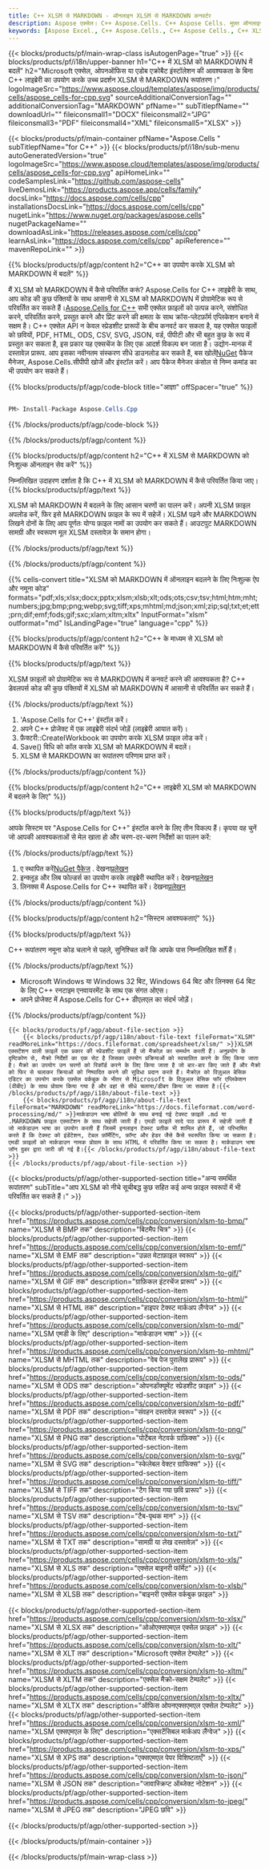 ```yaml
---
title: C++ XLSM से MARKDOWN - ऑनलाइन XLSM से MARKDOWN कनवर्टर
description: Aspose एक्सेल। C++ Aspose.Cells. C++ Aspose Cells. मुफ़्त ऑनलाइन C++ XLSM को MARKDOWN सेव फॉर्मेट में कनवर्ट करें। C++ XLSM से MARKDOWN प्रारूप। XLSM को MARKDOWN C++ पर सेव करें।
keywords: [Aspose Excel., C++ Aspose.Cells., C++ Aspose Cells., C++ XLSM to MARKDOWN saveformat., Free Online XLSM to MARKDOWN C++., C++ Convert XLSM to MARKDOWN]
---
```

{{< blocks/products/pf/main-wrap-class isAutogenPage="true" >}}
{{< blocks/products/pf/i18n/upper-banner h1="C++ में XLSM को MARKDOWN में बदलें" h2="Microsoft एक्सेल, ओपनऑफिस या एडोब एक्रोबैट इंस्टॉलेशन की आवश्यकता के बिना C++ लाइब्रेरी का उपयोग करके उच्च प्रदर्शन XLSM से MARKDOWN रूपांतरण।" logoImageSrc="https://www.aspose.cloud/templates/aspose/img/products/cells/aspose_cells-for-cpp.svg" sourceAdditionalConversionTag="" additionalConversionTag="MARKDOWN" pfName="" subTitlepfName="" downloadUrl="" fileiconsmall1="DOCX" fileiconsmall2="JPG" fileiconsmall3="PDF" fileiconsmall4="XML" fileiconsmall5="XLSX" >}}

{{< blocks/products/pf/main-container pfName="Aspose.Cells " subTitlepfName="for C++" >}}
{{< blocks/products/pf/i18n/sub-menu autoGeneratedVersion="true" logoImageSrc="https://www.aspose.cloud/templates/aspose/img/products/cells/aspose_cells-for-cpp.svg" apiHomeLink="" codeSamplesLink="https://github.com/aspose-cells" liveDemosLink="https://products.aspose.app/cells/family" docsLink="https://docs.aspose.com/cells/cpp" installationsDocsLink="https://docs.aspose.com/cells/cpp" nugetLink="https://www.nuget.org/packages/aspose.cells" nugetPackageName="" downloadAsLink="https://releases.aspose.com/cells/cpp" learnAsLink="https://docs.aspose.com/cells/cpp" apiReference="" mavenRepoLink="" >}}


{{% blocks/products/pf/agp/content h2="C++ का उपयोग करके XLSM को MARKDOWN में बदलें" %}}

मैं XLSM को MARKDOWN में कैसे परिवर्तित करूं? Aspose.Cells for C++ लाइब्रेरी के साथ, आप कोड की कुछ पंक्तियों के साथ आसानी से XLSM को MARKDOWN में प्रोग्रामेटिक रूप से परिवर्तित कर सकते हैं।[Aspose.Cells for C++](https://products.aspose.com/cells/cpp) सभी एक्सेल फ़ाइलों को उत्पन्न करने, संशोधित करने, परिवर्तित करने, प्रस्तुत करने और प्रिंट करने की क्षमता के साथ क्रॉस-प्लेटफ़ॉर्म एप्लिकेशन बनाने में सक्षम है। C++ एक्सेल API न केवल स्प्रेडशीट प्रारूपों के बीच कनवर्ट कर सकता है, यह एक्सेल फाइलों को छवियों, PDF, HTML, ODS, CSV, SVG, JSON, वर्ड, पीपीटी और भी बहुत कुछ के रूप में प्रस्तुत कर सकता है, इस प्रकार यह एक्सचेंज के लिए एक आदर्श विकल्प बन जाता है। उद्योग-मानक में दस्तावेज़ प्रारूप. आप इसका नवीनतम संस्करण सीधे डाउनलोड कर सकते हैं, बस खोलें[NuGet](https://www.nuget.org/packages/Aspose.Cells.Cpp/) पैकेज मैनेजर, Aspose.Cells.सीपीपी खोजें और इंस्टॉल करें। आप पैकेज मैनेजर कंसोल से निम्न कमांड का भी उपयोग कर सकते हैं।

{{% blocks/products/pf/agp/code-block title="आज्ञा" offSpacer="true" %}}

```cs

PM> Install-Package Aspose.Cells.Cpp

```

{{% /blocks/products/pf/agp/code-block %}}

{{% /blocks/products/pf/agp/content %}}

{{% blocks/products/pf/agp/content h2="C++ में XLSM से MARKDOWN को निःशुल्क ऑनलाइन सेव करें" %}}

निम्नलिखित उदाहरण दर्शाता है कि C++ में XLSM को MARKDOWN में कैसे परिवर्तित किया जाए।
{{% blocks/products/pf/agp/text %}}

XLSM को MARKDOWN में बदलने के लिए आसान चरणों का पालन करें। अपनी XLSM फ़ाइल अपलोड करें, फिर इसे MARKDOWN फ़ाइल के रूप में सहेजें। XLSM पढ़ने और MARKDOWN लिखने दोनों के लिए आप पूर्णतः योग्य फ़ाइल नामों का उपयोग कर सकते हैं। आउटपुट MARKDOWN सामग्री और स्वरूपण मूल XLSM दस्तावेज़ के समान होगा।

{{% /blocks/products/pf/agp/text %}}

{{% /blocks/products/pf/agp/content %}}

{{% cells-convert title="XLSM को MARKDOWN में ऑनलाइन बदलने के लिए निःशुल्क ऐप और नमूना कोड" formats="pdf;xls;xlsx;docx;pptx;xlsm;xlsb;xlt;ods;ots;csv;tsv;html;htm;mht;numbers;jpg;bmp;png;webp;svg;tiff;xps;mhtml;md;json;xml;zip;sql;txt;et;ett;prn;dif;emf;fods;gif;sxc;xlam;xltm;xltx" InputFormat="xlsm" outformat="md" IsLandingPage="true" language="cpp" %}}

{{% blocks/products/pf/agp/content h2="C++ के माध्यम से XLSM को MARKDOWN में कैसे परिवर्तित करें" %}}

{{% blocks/products/pf/agp/text %}}

XLSM फ़ाइलों को प्रोग्रामेटिक रूप से MARKDOWN में कनवर्ट करने की आवश्यकता है? C++ डेवलपर्स कोड की कुछ पंक्तियों में XLSM को MARKDOWN में आसानी से परिवर्तित कर सकते हैं।

{{% /blocks/products/pf/agp/text %}}

1.  'Aspose.Cells for C++' इंस्टॉल करें।
1.  अपने C++ प्रोजेक्ट में एक लाइब्रेरी संदर्भ जोड़ें (लाइब्रेरी आयात करें)।
1.  फ़ैक्टरी::CreateIWorkbook का उपयोग करके XLSM फ़ाइल लोड करें।
1.  Save() विधि को कॉल करके XLSM को MARKDOWN में बदलें।
1.  XLSM से MARKDOWN का रूपांतरण परिणाम प्राप्त करें।

{{% /blocks/products/pf/agp/content %}}

{{% blocks/products/pf/agp/content h2="C++ लाइब्रेरी XLSM को MARKDOWN में बदलने के लिए" %}}

{{% blocks/products/pf/agp/text %}}

आपके सिस्टम पर "Aspose.Cells for C++" इंस्टॉल करने के लिए तीन विकल्प हैं। कृपया वह चुनें जो आपकी आवश्यकताओं से मेल खाता हो और चरण-दर-चरण निर्देशों का पालन करें:

{{% /blocks/products/pf/agp/text %}}

1.  ए स्थापित करें[NuGet पैकेज](https://www.nuget.org/packages/Aspose.Cells.Cpp/) . देखना[प्रलेखन](https://docs.aspose.com/cells/cpp/installation/#using-nuget-package-manager)
1.  इन्क्लूड और लिब फोल्डर्स का उपयोग करके लाइब्रेरी स्थापित करें। देखना[प्रलेखन](https://docs.aspose.com/cells/cpp/installation/#using-include-and-lib-folders)
1.  लिनक्स में Aspose.Cells for C++ स्थापित करें। देखना[प्रलेखन](https://docs.aspose.com/cells/cpp/installation/#installing-asposecells-for-c-in-linux)

{{% /blocks/products/pf/agp/content %}}

{{% blocks/products/pf/agp/content h2="सिस्टम आवश्यकताएं" %}}

{{% blocks/products/pf/agp/text %}}

 C++ रूपांतरण नमूना कोड चलाने से पहले, सुनिश्चित करें कि आपके पास निम्नलिखित शर्तें हैं।

{{% /blocks/products/pf/agp/text %}}

- Microsoft Windows या Windows 32 बिट, Windows 64 बिट और लिनक्स 64 बिट के लिए C++ रनटाइम एनवायरमेंट के साथ एक संगत ओएस।
- अपने प्रोजेक्ट में Aspose.Cells for C++ डीएलएल का संदर्भ जोड़ें।

{{% /blocks/products/pf/agp/content %}}

<!-- aboutfile Starts -->
    {{< blocks/products/pf/agp/about-file-section >}}
        {{< blocks/products/pf/agp/i18n/about-file-text fileFormat="XLSM" readMoreLink="https://docs.fileformat.com/spreadsheet/xlsm/" >}}XLSM एक्सटेंशन वाली फ़ाइलें एक प्रकार की स्प्रेडशीट फ़ाइलें हैं जो मैक्रोज़ का समर्थन करती हैं। अनुप्रयोग के दृष्टिकोण से, मैक्रो निर्देशों का एक सेट है जिसका उपयोग प्रक्रियाओं को स्वचालित करने के लिए किया जाता है। मैक्रो का उपयोग उन चरणों को रिकॉर्ड करने के लिए किया जाता है जो बार-बार किए जाते हैं और मैक्रो को फिर से चलाकर क्रियाओं को निष्पादित करने की सुविधा प्रदान करते हैं। मैक्रोज़ को विज़ुअल बेसिक एडिटर का उपयोग करके एक्सेल वर्कबुक के भीतर से Microsoft के विज़ुअल बेसिक फॉर एप्लिकेशन (वीबीए) के साथ प्रोग्राम किया गया है और वहां से सीधे चलाया/डीबग किया जा सकता है।{{< /blocks/products/pf/agp/i18n/about-file-text >}}
        {{< blocks/products/pf/agp/i18n/about-file-text fileFormat="MARKDOWN" readMoreLink="https://docs.fileformat.com/word-processing/md/" >}}मार्कडाउन भाषा बोलियों के साथ बनाई गई टेक्स्ट फ़ाइलें .md या .MARKDOWN फ़ाइल एक्सटेंशन के साथ सहेजी जाती हैं। एमडी फ़ाइलें सादे पाठ प्रारूप में सहेजी जाती हैं जो मार्कडाउन भाषा का उपयोग करती हैं जिसमें इनलाइन टेक्स्ट प्रतीक भी शामिल होते हैं, जो परिभाषित करते हैं कि टेक्स्ट को इंडेंटेशन, टेबल फ़ॉर्मेटिंग, फ़ॉन्ट और हेडर जैसे कैसे स्वरूपित किया जा सकता है। एमडी फ़ाइलों को मार्कडाउन नामक प्रोग्राम के साथ HTML में परिवर्तित किया जा सकता है। मार्कडाउन भाषा जॉन ग्रुबर द्वारा जारी की गई है।{{< /blocks/products/pf/agp/i18n/about-file-text >}}
    {{< /blocks/products/pf/agp/about-file-section >}}
<!-- aboutfile Ends -->

{{< blocks/products/pf/agp/other-supported-section title="अन्य समर्थित रूपांतरण" subTitle="आप XLSM को नीचे सूचीबद्ध कुछ सहित कई अन्य फ़ाइल स्वरूपों में भी परिवर्तित कर सकते हैं।" >}}

{{< blocks/products/pf/agp/other-supported-section-item href="https://products.aspose.com/cells/cpp/conversion/xlsm-to-bmp/" name="XLSM से BMP तक" description="बिटमैप चित्र" >}}
{{< blocks/products/pf/agp/other-supported-section-item href="https://products.aspose.com/cells/cpp/conversion/xlsm-to-emf/" name="XLSM से EMF तक" description="उन्नत मेटाफ़ाइल स्वरूप" >}}
{{< blocks/products/pf/agp/other-supported-section-item href="https://products.aspose.com/cells/cpp/conversion/xlsm-to-gif/" name="XLSM से GIF तक" description="ग्राफ़िकल इंटरचेंज प्रारूप" >}}
{{< blocks/products/pf/agp/other-supported-section-item href="https://products.aspose.com/cells/cpp/conversion/xlsm-to-html/" name="XLSM से HTML तक" description="हाइपर टेक्स्ट मार्कअप लैंग्वेज" >}}
{{< blocks/products/pf/agp/other-supported-section-item href="https://products.aspose.com/cells/cpp/conversion/xlsm-to-md/" name="XLSM एमडी के लिए" description="मार्कडाउन भाषा" >}}
{{< blocks/products/pf/agp/other-supported-section-item href="https://products.aspose.com/cells/cpp/conversion/xlsm-to-mhtml/" name="XLSM से MHTML तक" description="वेब पेज पुरालेख प्रारूप" >}}
{{< blocks/products/pf/agp/other-supported-section-item href="https://products.aspose.com/cells/cpp/conversion/xlsm-to-ods/" name="XLSM से ODS तक" description="ओपनडॉक्यूमेंट स्प्रेडशीट फ़ाइल" >}}
{{< blocks/products/pf/agp/other-supported-section-item href="https://products.aspose.com/cells/cpp/conversion/xlsm-to-pdf/" name="XLSM से PDF तक" description="संवहन दस्तावेज़ स्वरूप" >}}
{{< blocks/products/pf/agp/other-supported-section-item href="https://products.aspose.com/cells/cpp/conversion/xlsm-to-png/" name="XLSM से PNG तक" description="पोर्टेबल नेटवर्क ग्राफ़िक्स" >}}
{{< blocks/products/pf/agp/other-supported-section-item href="https://products.aspose.com/cells/cpp/conversion/xlsm-to-svg/" name="XLSM से SVG तक" description="स्केलेबल वेक्टर ग्राफिक्स" >}}
{{< blocks/products/pf/agp/other-supported-section-item href="https://products.aspose.com/cells/cpp/conversion/xlsm-to-tiff/" name="XLSM से TIFF तक" description="टैग किया गया छवि प्रारूप" >}}
{{< blocks/products/pf/agp/other-supported-section-item href="https://products.aspose.com/cells/cpp/conversion/xlsm-to-tsv/" name="XLSM से TSV तक" description="टैब-पृथक मान" >}}
{{< blocks/products/pf/agp/other-supported-section-item href="https://products.aspose.com/cells/cpp/conversion/xlsm-to-txt/" name="XLSM से TXT तक" description="सामग्री या लेख दस्तावेज़" >}}
{{< blocks/products/pf/agp/other-supported-section-item href="https://products.aspose.com/cells/cpp/conversion/xlsm-to-xls/" name="XLSM से XLS तक" description="एक्सेल बाइनरी फॉर्मेट" >}}
{{< blocks/products/pf/agp/other-supported-section-item href="https://products.aspose.com/cells/cpp/conversion/xlsm-to-xlsb/" name="XLSM से XLSB तक" description="बाइनरी एक्सेल वर्कबुक फ़ाइल" >}}

{{< blocks/products/pf/agp/other-supported-section-item href="https://products.aspose.com/cells/cpp/conversion/xlsm-to-xlsx/" name="XLSM से XLSX तक" description="ओओएक्सएमएल एक्सेल फ़ाइल" >}}
{{< blocks/products/pf/agp/other-supported-section-item href="https://products.aspose.com/cells/cpp/conversion/xlsm-to-xlt/" name="XLSM से XLT तक" description="Microsoft एक्सेल टेम्पलेट" >}}
{{< blocks/products/pf/agp/other-supported-section-item href="https://products.aspose.com/cells/cpp/conversion/xlsm-to-xltm/" name="XLSM से XLTM तक" description="एक्सेल मैक्रो-सक्षम टेम्पलेट" >}}
{{< blocks/products/pf/agp/other-supported-section-item href="https://products.aspose.com/cells/cpp/conversion/xlsm-to-xltx/" name="XLSM से XLTX तक" description="ऑफिस ओपनएक्सएमएल एक्सेल टेम्पलेट" >}}
{{< blocks/products/pf/agp/other-supported-section-item href="https://products.aspose.com/cells/cpp/conversion/xlsm-to-xml/" name="XLSM एक्सएमएल के लिए" description="एक्सटेंसिबल मार्कअप लैंग्वेज" >}}
{{< blocks/products/pf/agp/other-supported-section-item href="https://products.aspose.com/cells/cpp/conversion/xlsm-to-xps/" name="XLSM से XPS तक" description="एक्सएमएल पेपर विशिष्टताएँ" >}}
{{< blocks/products/pf/agp/other-supported-section-item href="https://products.aspose.com/cells/cpp/conversion/xlsm-to-json/" name="XLSM से JSON तक" description="जावास्क्रिप्ट ऑब्जेक्ट नोटेशन" >}}
{{< blocks/products/pf/agp/other-supported-section-item href="https://products.aspose.com/cells/cpp/conversion/xlsm-to-jpeg/" name="XLSM से JPEG तक" description="JPEG छवि" >}}

{{< /blocks/products/pf/agp/other-supported-section >}}

{{< /blocks/products/pf/main-container >}}
    
{{< /blocks/products/pf/main-wrap-class >}}
